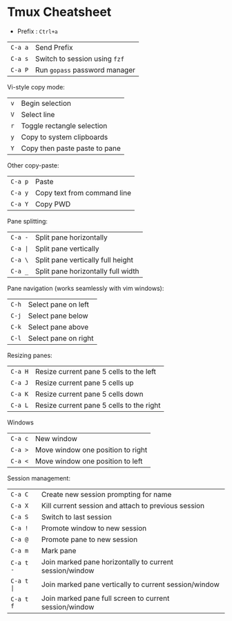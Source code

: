 # Tmux Cheatsheet

* Prefix : `Ctrl+a`

|         |                               |
| ------- | ----------------------------- |
| `C-a a` | Send Prefix                   |
| `C-a s` | Switch to session using `fzf` |
| `C-a P` | Run `gopass` password manager |

Vi-style copy mode:

|         |                           |
| ------- | ------------------------- |
| `v` | Begin selection               |
| `V` | Select line                   |
| `r` | Toggle rectangle selection    |
| `y` | Copy to system clipboards     |
| `Y` | Copy then paste paste to pane |

Other copy-paste:

|         |                             |
| ------- | --------------------------- |
| `C-a p` | Paste                       |
| `C-a y` | Copy text from command line |
| `C-a Y` | Copy PWD                    |

Pane splitting:

|          |                                    |
| -------  | ---------------------------------- |
| `C-a -`  | Split pane horizontally            |
| `C-a \|` | Split pane vertically              |
| `C-a \`  | Split pane vertically full height  |
| `C-a _`  | Split pane horizontally full width |

Pane navigation (works seamlessly with vim windows):

|       |                      |
| ----- | ------------------   |
| `C-h` | Select pane on left  |
| `C-j` | Select pane below    |
| `C-k` | Select pane above    |
| `C-l` | Select pane on right |

Resizing panes:

|         |                                          |
| ------- | ---------------------------------------- |
| `C-a H` | Resize current pane 5 cells to the left  |
| `C-a J` | Resize current pane 5 cells up           |
| `C-a K` | Resize current pane 5 cells down         |
| `C-a L` | Resize current pane 5 cells to the right |

Windows

|         |                                   |
| ------- | --------------------------------- |
| `C-a c` | New window                        |
| `C-a >` | Move window one position to right |
| `C-a <` | Move window one position to left  |

Session management:

|            |                                                         |
| ---------  | ------------------------------------------------------- |
| `C-a C`    | Create new session prompting for name                   |
| `C-a X`    | Kill current session and attach to previous session     |
| `C-a S`    | Switch to last session                                  |
| `C-a !`    | Promote window to new session                           |
| `C-a @`    | Promote pane to new session                             |
| `C-a m`    | Mark pane                                               |
| `C-a t -`  | Join marked pane horizontally to current session/window |
| `C-a t \|` | Join marked pane vertically to current session/window   |
| `C-a t f`  | Join marked pane full screen to current session/window  |
